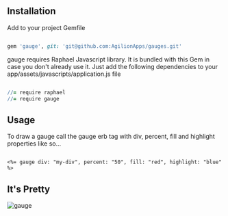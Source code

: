 
## Installation

Add to your project Gemfile

``` ruby

gem 'gauge', git: 'git@github.com:AgilionApps/gauges.git'

```

gauge requires Raphael Javascript library. It is bundled with this Gem in case you don't already use it.
Just add the following dependencies to your app/assets/javascripts/application.js file


``` coffeescript

//= require raphael
//= require gauge

```

## Usage

To draw a gauge call the gauge erb tag with div, percent, fill and highlight properties like so...

``` erb

<%= gauge div: "my-div", percent: "50", fill: "red", highlight: "blue" %>

```

## It's Pretty

![gauge](http://seanbehan.com/wp-content/uploads/2011/12/Screen-Shot-2011-12-20-at-8.44.13-PM.png)
